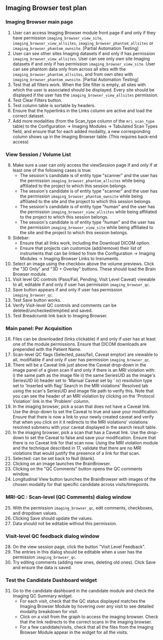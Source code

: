 ## Imaging Browser test plan

### Imaging Browser main page
1. User can access Imaging Browser module front page if and only if they have permission `imaging_browser_view_site`, `imaging_browser_view_allsites`, `imaging_browser_phantom_allsites` or `imaging_browser_phantom_ownsite`.
   [Partial Automation Testing]
2. User can see other sites Imaging datasets if and only if has permission `imaging_browser_view_allsites`. User can see only own site Imaging datasets if and only if has permission `imaging_browser_view_site`. User can see phantom data only from across all sites with the `imaging_browser_phantom_allsites`, and from own sites with `imaging_browser_phantom_ownsite`.
   [Partial Automation Testing]
3. Test that all filters work. When the Site filter is empty, all sites with which the user is associated should be displayed. Every site should be displayed if the user has the `imaging_browser_view_allsites` permission.
4. Test Clear Filters button.
5. Test column table is sortable by headers.
6. Ensure that the hyperlinks in the Links column are active and load the correct dataset.
7. Add more modalities (from the Scan_type column of the `mri_scan_type` table) to the Configuration -> Imaging Modules -> Tabulated Scan Types field, and ensure that for each added modality, a new corresponding column shows up in the Imaging Browser table. (This requires back-end access)

### View Session / Volume List
8. Make sure a user can only access the viewSession page if and only if at least one of the following cases is true:
    - The session's candidate is of entity type "scanner" and the user has the permission `imaging_browser_phantom_allsites` while being affiliated to the project to which this session belongs.
    - The session's candidate is of entity type "scanner" and the user has the permission `imaging_browser_phantom_ownsite` while being affiliated to the site and the project to which this session belongs.
    - The session's candidate is of entity type "human" and the user has the permission `imaging_browser_view_allsites` while being affiliated to the project to which this session belongs.
    - The session's candidate is of entity type "human" and the user has the permission `imaging_browser_view_site` while being affiliated to the site and the project to which this session belongs.
9. Sidebar:
    - Ensure that all links work, including the Download DICOM option.
    - Ensure that projects can customize (add/remove) their list of instruments that can be linked to from the Configuration -> Imaging Modules -> Imaging Browser Links to Insruments.
10. Select an image using the checkbox above the volume previews. Click the "3D Only" and "3D + Overlay" buttons. These should load the Brain Browser module.
11. Visit level QC controls (Pass/Fail, Pending, Visit Level Caveat) viewable to all, editable if and only if user has permission `imaging_browser_qc`.
12. Save button appears if and only if user has permission `imaging_browser_qc`.
13. Test Save button works.
14. Verify Visit-level QC controls and comments can be deleted/unchecked/emptied and saved.
15. Test Breadcrumb link back to Imaging Browser.

### Main panel:  Per Acquisition
16. Files can be downloaded (links clickable) if and only if user has at least one of the module permissions. Ensure that DICOM downloads are
    prepended with the Patient Name.
17. Scan-level QC flags (Selected, pass/fail, Caveat emptor) are viewable to all, modifiable if and only if user has permission `imaging_browser_qc`.
18. There will be a Caveat link just above the Caveat drop-down in the image panel of a given scan if and only if there is an MRI violation with:
    i) the same path as the image file
    ii) the same SeriesUID as the image's SeriesUID
    iii) header set to 'Manual Caveat set by <username>'
    iv) resolution type set to 'Inserted with flag'
    Search in the MRI violations' Resolved tab using the scan's SeriesUID and image file path to verify this. Note that you can see the header
    of an MRI violation by clicking on the 'Protocol Violation' link in the 'Problem' column.
19. In the imaging browser, pick a scan that does not have a Caveat link. Use the drop-down to set the Caveat to true and save your modification.
    Ensure that there is now a link to your newly created caveat and verify that when you click on it it redirects to the MRI violations' violations
    resolved submenu with your caveat displayed in the search result table.
20. In the imaging browser, pick a scan that has a Caveat link. Use the drop-down to set the Caveat to false and save your modification.
    Ensure that there is no Caveat link for that scan now. Using the MRI violation module and the technique described in 17, validate that there
    are no MRI violations that would justify the presence of a link for that scan.
21. Selected:  can be set back to Null (blank).
22. Clicking on an image launches the BrainBrowser.
23. Clicking on the "QC Comments" button opens the QC comments window.
24. Longitudinal View button launches the BrainBrowser with images of the chosen modality for that specific candidate across visits/timepoints.

### MRI-QC : Scan-level (QC Comments) dialog window
25. With the permission `imaging_browser_qc`, edit comments, checkboxes, and dropdown values.
26. Clicking Save should update the values.
27. Data should not be editable without this permission.

### Visit-level QC feedback dialog window
28. On the view session page, click the button "Visit Level Feedback".
29. The entries in this dialog should be editable when a user has the permission `imaging_browser_qc`.
30. Try editing comments (adding new ones, deleting old ones). Click Save and ensure the data is saved.

### Test the Candidate Dashboard widget
31. Go to the candidate dashboard in the candidate module and check the Imaging QC Summary widget.
    - For each visit, check that the QC status displayed matches the Imaging Browser Module by hovering over any visit to see detailed modality breakdown for visit.
    - Click on a visit from the graph to access the imaging browser. Check that the link redirects to the correct scans in the imaging browser.
    - For a few candidate/visits, check that all the files from the Imaging Browser Module appear in the widget for all the visits.
